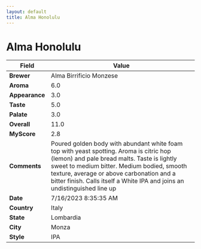```yaml
---
layout: default
title: Alma Honolulu
---
```


# Alma Honolulu

| Field         | Value                                                                                                   |
|---------------|---------------------------------------------------------------------------------------------------------|
| **Brewer**    | Alma Birrificio Monzese                                                                                        |
| **Aroma**     | 6.0                                                                                         |
| **Appearance**| 3.0                                                                                    |
| **Taste**     | 5.0                                                                                         |
| **Palate**    | 3.0                                                                                        |
| **Overall**   | 11.0                                                                                       |
| **MyScore**   | 2.8                                                                                       |
| **Comments**  | Poured golden body with abundant white foam top with yeast spotting. Aroma is citric hop (lemon) and pale bread malts. Taste is lightly sweet to medium bitter. Medium bodied, smooth texture, average or above carbonation and a bitter finish. Calls itself a White IPA and joins an undistinguished line up                                                                                       |
| **Date**      | 7/16/2023 8:35:35 AM                                                                                          |
| **Country**   | Italy                                                                                       |
| **State**     | Lombardia                                                                                         |
| **City**      | Monza                                                                                          |
| **Style**     | IPA                                                                                         |
